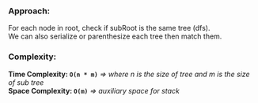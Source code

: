 ### Approach:
For each node in root, check if subRoot is the same tree (dfs).\
We can also serialize or parenthesize each tree then match them.
​
### Complexity:
**Time Complexity: `O(n * m)`** *=> where n is the size of tree and m is the size of sub tree*\
**Space Complexity: `O(m)`** *=> auxiliary space for stack*